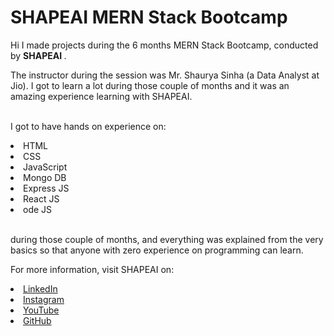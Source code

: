 # SHAPEAI MERN Stack Bootcamp



Hi I made projects during the 6 months MERN Stack Bootcamp, conducted by <b> SHAPEAI </b>.

The instructor during the session was Mr. Shaurya Sinha (a Data Analyst at Jio). I got to learn a lot during those couple of months and it was an amazing experience learning with SHAPEAI.

<br>I got to have hands on experience on:

<li>HTML

<li>CSS

<li>JavaScript

<li>Mongo DB

<li>Express JS

<li>React JS

<li>ode JS

<br>during those couple of months, and everything was explained from the very basics so that anyone with zero experience on programming can learn.



For more information, visit SHAPEAI on:

  <li><a href="https://in.linkedin.com/company/shapeai">LinkedIn</a>   

  <li><a href="https://www.instagram.com/shape.ai/?hl=en">Instagram</a>  

  <li><a href="https://www.youtube.com/channel/UCTUvDLTW9meuDXWcbmISPdA">YouTube</a> 

  <li><a href="https://github.com/shapeai">GitHub</a>
